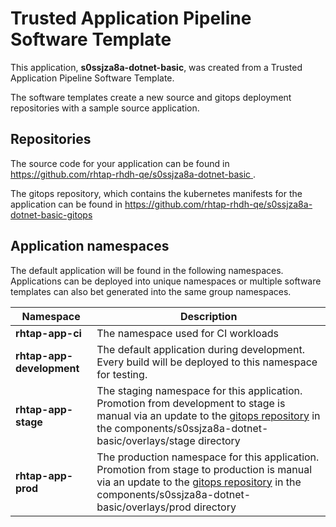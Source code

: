 # Trusted Application Pipeline Software Template

This application, **s0ssjza8a-dotnet-basic**, was created from a Trusted Application Pipeline Software Template.

The software templates create a new source and gitops deployment repositories with a sample source application. 

## Repositories

The source code for your application can be found in [https://github.com/rhtap-rhdh-qe/s0ssjza8a-dotnet-basic ](https://github.com/rhtap-rhdh-qe/s0ssjza8a-dotnet-basic ).
 
The gitops repository, which contains the kubernetes manifests for the application can be found in 
[https://github.com/rhtap-rhdh-qe/s0ssjza8a-dotnet-basic-gitops ](https://github.com/rhtap-rhdh-qe/s0ssjza8a-dotnet-basic-gitops ) 

## Application namespaces 

The default application will be found in the following namespaces. Applications can be deployed into unique namespaces or multiple software templates can also bet generated into the same group namespaces.  

|  Namespace   |  Description   |  
| -------- | -------- |
| **rhtap-app-ci** | The namespace used for CI workloads |
| **rhtap-app-development** | The default application during development. Every build will be deployed to this namespace for testing. |
| **rhtap-app-stage** | The staging namespace for this application. Promotion from development to stage is manual via an update to the [gitops repository](https://github.com/rhtap-rhdh-qe/s0ssjza8a-dotnet-basic-gitops ) in the components/s0ssjza8a-dotnet-basic/overlays/stage directory |
| **rhtap-app-prod** | The production namespace for this application. Promotion from stage to production is manual via an update to the [gitops repository](https://github.com/rhtap-rhdh-qe/s0ssjza8a-dotnet-basic-gitops ) in the components/s0ssjza8a-dotnet-basic/overlays/prod directory |